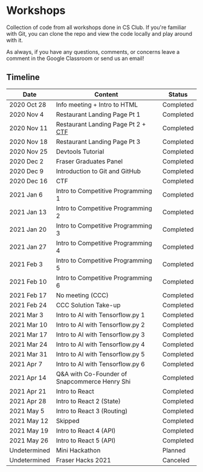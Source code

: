 # Workshops

Collection of code from all workshops done in CS Club. If you're familiar with Git, you can clone the repo and view the code locally and play around with it.

As always, if you have any questions, comments, or concerns leave a comment in the Google Classroom or send us an email!

## Timeline

| Date         | Content                                                                 | Status    |
| ------------ | ----------------------------------------------------------------------- | --------- |
| 2020 Oct 28  | Info meeting + Intro to HTML                                            | Completed |
| 2020 Nov 4   | Restaurant Landing Page Pt 1                                            | Completed |
| 2020 Nov 11  | Restaurant Landing Page Pt 2 + [CTF](https://ctf1.davidli3100.repl.co/) | Completed |
| 2020 Nov 18  | Restaurant Landing Page Pt 3                                            | Completed |
| 2020 Nov 25  | Devtools Tutorial                                                       | Completed |
| 2020 Dec 2   | Fraser Graduates Panel                                                  | Completed |
| 2020 Dec 9   | Introduction to Git and GitHub                                          | Completed |
| 2020 Dec 16  | CTF                                                                     | Completed |
| 2021 Jan 6   | Intro to Competitive Programming 1                                      | Completed |
| 2021 Jan 13  | Intro to Competitive Programming 2                                      | Completed |
| 2021 Jan 20  | Intro to Competitive Programming 3                                      | Completed |
| 2021 Jan 27  | Intro to Competitive Programming 4                                      | Completed |
| 2021 Feb 3   | Intro to Competitive Programming 5                                      | Completed |
| 2021 Feb 10  | Intro to Competitive Programming 6                                      | Completed |
| 2021 Feb 17  | No meeting (CCC)                                                        | Completed |
| 2021 Feb 24  | CCC Solution Take-up                                                    | Completed |
| 2021 Mar 3   | Intro to AI with Tensorflow.py 1                                        | Completed |
| 2021 Mar 10  | Intro to AI with Tensorflow.py 2                                        | Completed |
| 2021 Mar 17  | Intro to AI with Tensorflow.py 3                                        | Completed |
| 2021 Mar 24  | Intro to AI with Tensorflow.py 4                                        | Completed |
| 2021 Mar 31  | Intro to AI with Tensorflow.py 5                                        | Completed |
| 2021 Apr 7   | Intro to AI with Tensorflow.py 6                                        | Completed |
| 2021 Apr 14  | Q&A with Co-Founder of Snapcommerce Henry Shi                           | Completed |
| 2021 Apr 21  | Intro to React                                                          | Completed |
| 2021 Apr 28  | Intro to React 2 (State)                                                | Completed |
| 2021 May 5   | Intro to React 3 (Routing)                                              | Completed |
| 2021 May 12  | Skipped                                                                 | Completed |
| 2021 May 19  | Intro to React 4 (API)                                                  | Completed |
| 2021 May 26  | Intro to React 5 (API)                                                  | Completed |
| Undetermined | Mini Hackathon                                                          | Planned   |
| Undetermined | Fraser Hacks 2021                                                       | Canceled  |
